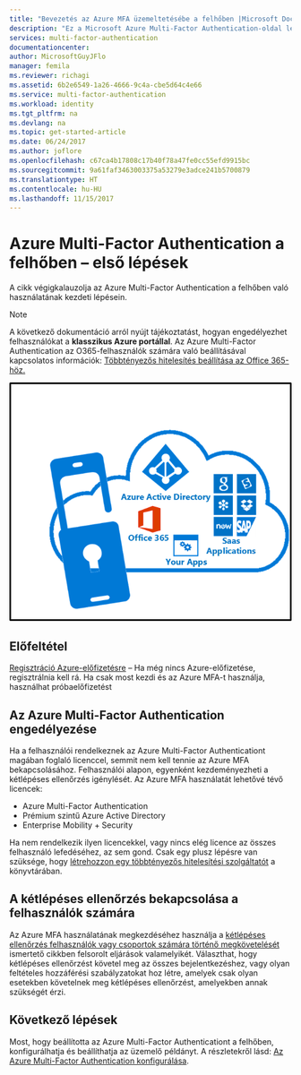 ```yaml
---
title: "Bevezetés az Azure MFA üzemeltetésébe a felhőben |Microsoft Docs"
description: "Ez a Microsoft Azure Multi-Factor Authentication-oldal leírja, hogyan kezdheti el az Azure MFA használatát a felhőben."
services: multi-factor-authentication
documentationcenter: 
author: MicrosoftGuyJFlo
manager: femila
ms.reviewer: richagi
ms.assetid: 6b2e6549-1a26-4666-9c4a-cbe5d64c4e66
ms.service: multi-factor-authentication
ms.workload: identity
ms.tgt_pltfrm: na
ms.devlang: na
ms.topic: get-started-article
ms.date: 06/24/2017
ms.author: joflore
ms.openlocfilehash: c67ca4b17808c17b40f78a47fe0cc55efd9915bc
ms.sourcegitcommit: 9a61faf3463003375a53279e3adce241b5700879
ms.translationtype: HT
ms.contentlocale: hu-HU
ms.lasthandoff: 11/15/2017
---
```

# <a name="getting-started-with-azure-multi-factor-authentication-in-the-cloud"></a>Azure Multi-Factor Authentication a felhőben – első lépések
A cikk végigkalauzolja az Azure Multi-Factor Authentication a felhőben való használatának kezdeti lépésein.

> [!NOTE]
> A következő dokumentáció arról nyújt tájékoztatást, hogyan engedélyezhet felhasználókat a **klasszikus Azure portállal**. Az Azure Multi-Factor Authentication az O365-felhasználók számára való beállításával kapcsolatos információk: [Többtényezős hitelesítés beállítása az Office 365-höz.](https://support.office.com/article/Set-up-multi-factor-authentication-for-Office-365-users-8f0454b2-f51a-4d9c-bcde-2c48e41621c6?ui=en-US&rs=en-US&ad=US)

![MFA a felhőben](./media/multi-factor-authentication-get-started-cloud/mfa_in_cloud.png)

## <a name="prerequisite"></a>Előfeltétel
[Regisztráció Azure-előfizetésre](https://azure.microsoft.com/pricing/free-trial/) – Ha még nincs Azure-előfizetése, regisztrálnia kell rá. Ha csak most kezdi és az Azure MFA-t használja, használhat próbaelőfizetést

## <a name="enable-azure-multi-factor-authentication"></a>Az Azure Multi-Factor Authentication engedélyezése
Ha a felhasználói rendelkeznek az Azure Multi-Factor Authenticationt magában foglaló licenccel, semmit nem kell tennie az Azure MFA bekapcsolásához. Felhasználói alapon, egyenként kezdeményezheti a kétlépéses ellenőrzés igénylését. Az Azure MFA használatát lehetővé tévő licencek:
- Azure Multi-Factor Authentication
- Prémium szintű Azure Active Directory
- Enterprise Mobility + Security

Ha nem rendelkezik ilyen licencekkel, vagy nincs elég licence az összes felhasználó lefedéséhez, az sem gond. Csak egy plusz lépésre van szüksége, hogy [létrehozzon egy többtényezős hitelesítési szolgáltatót](multi-factor-authentication-get-started-auth-provider.md) a könyvtárában.

## <a name="turn-on-two-step-verification-for-users"></a>A kétlépéses ellenőrzés bekapcsolása a felhasználók számára

Az Azure MFA használatának megkezdéséhez használja a [kétlépéses ellenőrzés felhasználók vagy csoportok számára történő megkövetelését](multi-factor-authentication-get-started-user-states.md) ismertető cikkben felsorolt eljárások valamelyikét. Választhat, hogy kétlépéses ellenőrzést követel meg az összes bejelentkezéshez, vagy olyan feltételes hozzáférési szabályzatokat hoz létre, amelyek csak olyan esetekben követelnek meg kétlépéses ellenőrzést, amelyekben annak szükségét érzi.

## <a name="next-steps"></a>Következő lépések
Most, hogy beállította az Azure Multi-Factor Authenticationt a felhőben, konfigurálhatja és beállíthatja az üzemelő példányt. A részletekről lásd: [Az Azure Multi-Factor Authentication konfigurálása](multi-factor-authentication-whats-next.md).

